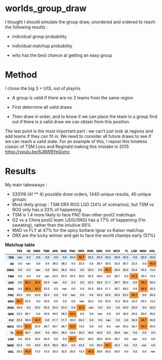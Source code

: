 # worlds_group_draw

I thought I should simulate the group draw, unordered and ordered to reach the following results : 

- individual group probability
  
- individual matchup probability
  
- who has the best chance at getting an easy group

# Method

I chose the big 3 + UOL out of playins

- A group is valid if there are no 2 teams from the same region
  
- First determine all valid draws
  
- Then draw in order, and to know if we can place the team in a group find out if there is a valid draw we can obtain from this position.

The last point is the most important part : we can’t just look at regions and add teams if they can fit in. We need to consider all future draws to see if we can reach a valid state. For an example of this, I repost this timeless classic of TSM Loco and Reginald making this mistake in 2015 
https://youtu.be/6JRWRYeGomc 

# Results

My main takeaways : 
- 333116 (4! ** 4) possible draw orders, 1440 unique results, 40 unique groups
- Most likely group : TSM DRX ROG LGD (24% of scenarios), but TSM vs ROG only has a 33% of happening
- TSM is 1.4 more likely to face FNC than other pool2 matchups
- G2 vs a China pool2 team (JDG/SNG) has a 77% of happening (I’m sweating), rather than the intuitive 66%
- MAD vs FLY at 47% for the spicy botlane Ignar vs Kaiser matchup
- DRX are the lucky winner and get to face the world champs early (57%)

**Matchup table**
![Result][matchup_table]

[matchup_table]: ./images/matchup_table.png
